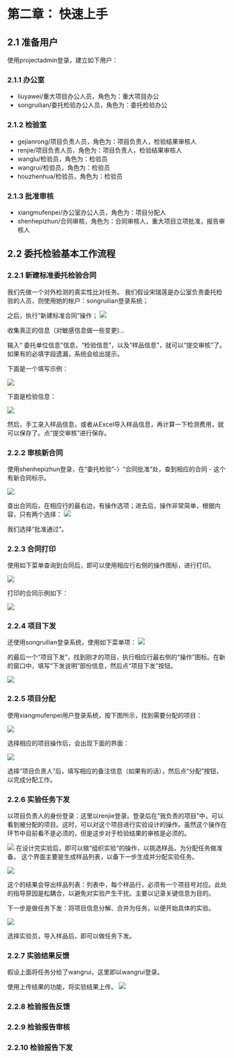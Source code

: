 # 第二章： 快速上手


## 2.1 准备用户
使用projectadmin登录，建立如下用户：
### 2.1.1 办公室
* liuyawei/重大项目办公人员，角色为：重大项目办公
* songruilian/委托检验办公人员，角色为：委托检验办公

### 2.1.2 检验室
* gejianrong/项目负责人员，角色为：项目负责人，检验结果审核人
* renjie/项目负责人员，角色为：项目负责人，检验结果审核人
* wanglu/检验员，角色为：检验员
* wangrui/检验员，角色为：检验员
* houzhenhua/检验员，角色为：检验员


### 2.1.3 批准审核
* xiangmufenpei/办公室办公人员，角色为：项目分配人
* shenhepizhun/合同审核，角色为：合同审核人，重大项目立项批准，报告审核人

## 2.2 委托检验基本工作流程
### 2.2.1 新建标准委托检验合同

我们先做一个对外检测的真实性比对任务。
我们假设宋瑞莲是办公室负责委托检验的人员，则使用她的帐户：songruilian登录系统；

之后，执行“新建标准合同”操作；
![](new-contract.png)




收集真正的信息（对敏感信息做一些变更)...

输入“ 委托单位信息”信息，“检验信息”，以及“样品信息”，就可以“提交审核”了。
如果有的必填字段遗漏，系统会给出提示。

下面是一个填写示例：

![](delegator.png)


下面是检验信息：

![](test-info.png)


然后，手工录入样品信息，或者从Excel导入样品信息，再计算一下检测费用，就可以保存了。点“提交审核”进行保存。


### 2.2.2 审核新合同

使用shenhepizhun登录，在“委托检验”-〉“合同批准”处，查到相应的合同 - 这个有新合同标示。

![](contract-accept.png)


查出合同后，在相应行的最右边，有操作选项；进去后，操作非常简单，根据内容，只有两个选择：
![](accept-or-reject.png)


我们选择“批准通过”。

### 2.2.3 合同打印
使用如下菜单查询到合同后，即可以使用相应行右侧的操作图标，进行打印。

![](contract-query.png)


打印的合同示例如下：

![](contract-print.png)


### 2.2.4 项目下发

还使用songruilian登录系统，使用如下菜单项：
![](project-dispatch.png)

的最后一个“项目下发”，找到刚才的项目，执行相应行最右侧的“操作”图标。在新的窗口中，填写“下发说明”部份信息，然后点“项目下发”按钮。

![](project-dispatch-2.png)

### 2.2.5 项目分配

使用xiangmufenpei用户登录系统，按下图所示，找到需要分配的项目：

![](project-assign.png)


选择相应的项目操作后，会出现下面的界面：

![](project-assign-2.png)

选择“项目负责人”后，填写相应的备注信息（如果有的话），然后点“分配”按钮，以完成分配工作。


### 2.2.6 实验任务下发
以项目负责人的身份登录：这里以renjie登录。登录后在“我负责的项目”中，可以看到被分配的项目。这时，可以对这个项目进行实验设计的操作。虽然这个操作在环节中目前看不是必须的，但是这步对于检验结果的审核是必须的。

![](design-test.png)
在设计完实验后，即可以做“组织实验“的操作，以挑选样品，为分配任务做准备。
这个界面主要是生成样品列表，以备下一步生成并分配实验任务。

![](orgnize-test.png)

这个的结果会导出样品列表：列表中，每个样品行，必须有一个项目号对应。此处的指导原因是松耦合，以避免对实验产生干扰。主要以记录关键信息为目的。


下一步是做任务下发：将项目信息分解、合并为任务，以便开始具体的实验。

![](assign-test.png)


选择实验员，导入样品后，即可以做任务下发。





### 2.2.7 实验结果反馈
假设上面将任务分给了wangrui，这里即以wangrui登录。

使用上传结果的功能，将实验结果上传。
![](commit-test-result.png)



### 2.2.8 检验报告反馈


### 2.2.9 检验报告审核


### 2.2.10 检验报告下发



